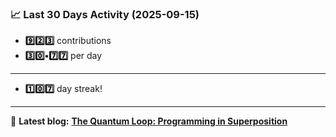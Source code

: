 <!--START_STATS-->
### 📈 Last 30 Days Activity (2025-09-15)  
- **9️⃣2️⃣3️⃣** contributions  
- **3️⃣0️⃣•7️⃣7️⃣** per day
---
- **1️⃣0️⃣7️⃣** day streak!
---
📝 **Latest blog:** [**The Quantum Loop: Programming in Superposition**](https://andriak.com/blog/quantum-loop)
<!--END_STATS-->
